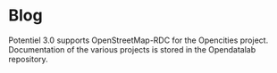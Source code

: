 # Blog
Potentiel 3.0 supports OpenStreetMap-RDC for the Opencities project. Documentation of the various projects is stored in the Opendatalab repository.

